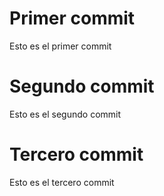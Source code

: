# Primer commit
Esto es el primer commit

# Segundo commit
Esto es el segundo commit

# Tercero commit
Esto es el tercero commit